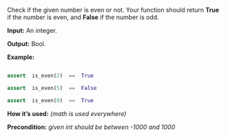 ﻿
Check if the given number is even or not. Your function should return  **True**  if the number is even, and  **False**  if the number is odd.

**Input:**  An integer.

**Output:**  Bool.

**Example:**
```py

assert  is_even(2)  ==  True

assert  is_even(5)  ==  False

assert  is_even(0)  ==  True
```
**How it’s used:**  _(math is used everywhere)_

**Precondition:**  _given int should be between -1000 and 1000_
